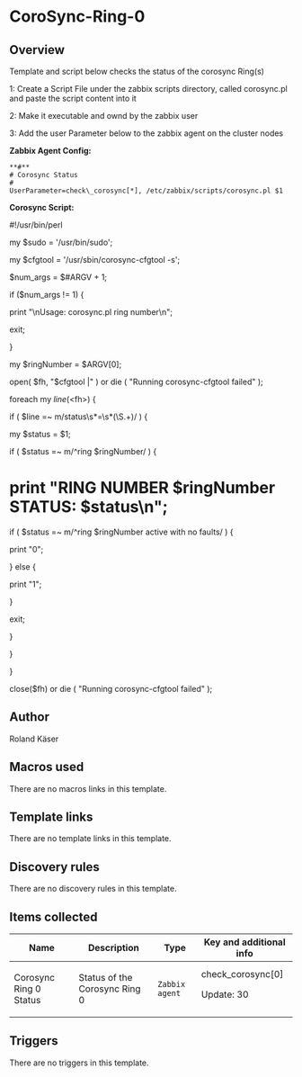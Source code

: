 # CoroSync-Ring-0

## Overview

Template and script below checks the status of the corosync Ring(s)


 


1: Create a Script File under the zabbix scripts directory, called corosync.pl and paste the script content into it


2: Make it executable and ownd by the zabbix user


3: Add the user Parameter below to the zabbix agent on the cluster nodes


 


**Zabbix Agent Config:**



```
**#**
# Corosync Status
#
UserParameter=check\_corosync[*], /etc/zabbix/scripts/corosync.pl $1
```

 


**Corosync Script:**


 


#!/usr/bin/perl


 


my $sudo = '/usr/bin/sudo';


my $cfgtool = '/usr/sbin/corosync-cfgtool -s';


 


$num\_args = $#ARGV + 1;


if ($num\_args != 1) {


 print "\nUsage: corosync.pl ring number\n";


 exit;


}


my $ringNumber = $ARGV[0];


open( $fh, "$cfgtool |" ) or die ( "Running corosync-cfgtool failed" );


foreach my $line (<$fh>) {


 if ( $line =~ m/status\s*=\s*(\S.+)/ ) {


 my $status = $1;


 if ( $status =~ m/^ring $ringNumber/ ) {


 # print "RING NUMBER $ringNumber STATUS: $status\n";


 if ( $status =~ m/^ring $ringNumber active with no faults/ ) {


 print "0";


 } else {


 print "1";


 }


 exit;


 }


 }


}


close($fh) or die ( "Running corosync-cfgtool failed" );


 



## Author

Roland Käser

## Macros used

There are no macros links in this template.

## Template links

There are no template links in this template.

## Discovery rules

There are no discovery rules in this template.

## Items collected

|Name|Description|Type|Key and additional info|
|----|-----------|----|----|
|Corosync Ring 0 Status|<p>Status of the Corosync Ring 0</p>|`Zabbix agent`|check_corosync[0]<p>Update: 30</p>|
## Triggers

There are no triggers in this template.

